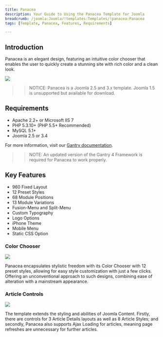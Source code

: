 ```yaml
---
title: Panacea
description: Your Guide to Using the Panacea Template for Joomla
breadcrumb: /joomla:Joomla/!templates:Templates/!panacea:Panacea
tags: [Template, Panacea, Features, Requirements]

---
```


Introduction
-----

Panacea is an elegant design, featuring an intuitive color chooser that enables the user to quickly create a stunning site with rich color and a clean look.

![][theme]

>> NOTICE: Panacea is a Joomla 2.5 and 3.x template. Joomla 1.5 is unsupported but available for download.

Requirements
-----

* Apache 2.2+ or Microsoft IIS 7
* PHP 5.3.10+ (PHP 5.5+ Recommended)
* MySQL 5.1+
* Joomla 2.5 or 3.4

For more information, visit our [Gantry documentation][gantry].

>> NOTE: An updated version of the Gantry 4 Framework is required for Panacea to work properly.

Key Features
-----

* 960 Fixed Layout
* 12 Preset Styles
* 68 Module Positions
* 13 Module Variations
* Fusion-Menu and Split-Menu
* Custom Typography
* Logo Options
* iPhone Theme
* Mobile Menu
* Static CSS Option

### Color Chooser

![][color]

Panacea encapsulates stylistic freedom with its Color Chooser with 12 preset styles, allowing for easy style customization with just a few clicks. Offering an unconventional approach to such designs, combining ease of alteration with a mainstream appearance.

### Article Controls

![][article]

The template extends the styling and abilities of Joomla Content. Firstly, there are controls for 3 Article Details layouts as well as 8 Article Styles; and secondly, Panacea also supports Ajax Loading for articles, meaning page refreshes are unnecessary for further articles.

[gantry]: http://gantry.org
[theme]: assets/panacea.jpeg
[color]: assets/color.jpg
[article]: assets/article.jpg
[fusion]: assets/fusion.jpg
